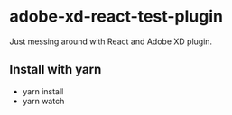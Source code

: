 # adobe-xd-react-test-plugin
Just messing around with React and Adobe XD plugin.

## Install with yarn
- yarn install
- yarn watch
